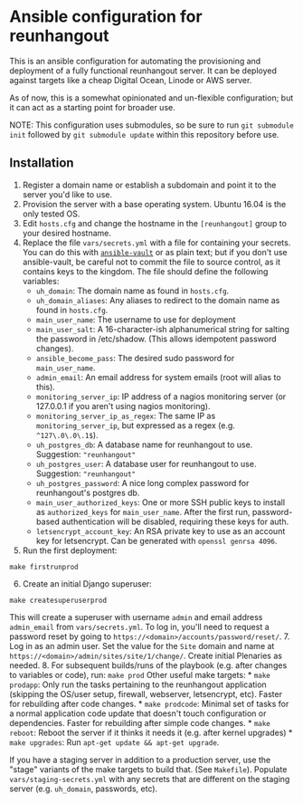 # Ansible configuration for reunhangout

This is an ansible configuration for automating the provisioning and deployment
of a fully functional reunhangout server.  It can be deployed against targets
like a cheap Digital Ocean, Linode or AWS server.

As of now, this is a somewhat opinionated and un-flexible configuration; but it
can act as a starting point for broader use.

NOTE: This configuration uses submodules, so be sure to run
`git submodule init` followed by `git submodule update` within this repository
before use.

## Installation

1. Register a domain name or establish a subdomain and point it to the server you'd like to use.
2. Provision the server with a base operating system.  Ubuntu 16.04 is the only tested OS.
3. Edit `hosts.cfg` and change the hostname in the `[reunhangout]` group to
   your desired hostname.
4. Replace the file `vars/secrets.yml` with a file for containing your secrets.
   You can do this with
   [`ansible-vault`](https://docs.ansible.com/ansible/playbooks_vault.html) or
   as plain text; but if you don't use ansible-vault, be careful not to commit
   the file to source control, as it contains keys to the kingdom.  The file
   should define the following variables:
    * `uh_domain`: The domain name as found in `hosts.cfg`.
    * `uh_domain_aliases`: Any aliases to redirect to the domain name as found in `hosts.cfg`.
    * `main_user_name`: The username to use for deployment
    * `main_user_salt`: A 16-character-ish alphanumerical string for salting
      the password in /etc/shadow. (This allows idempotent password changes).
    * `ansible_become_pass`: The desired sudo password for `main_user_name`.
    * `admin_email`: An email address for system emails (root will alias to this).
    * `monitoring_server_ip`: IP address of a nagios monitoring server (or
      127.0.0.1 if you aren't using nagios monitoring).
    * `monitoring_server_ip_as_regex`: The same IP as `monitoring_server_ip`,
      but expressed as a regex (e.g. `^127\.0\.0\.1$`).
    * `uh_postgres_db`: A database name for reunhangout to use.  Suggestion: `"reunhangout"`
    * `uh_postgres_user`: A database user for reunhangout to use. Suggestion: `"reunhangout"`
    * `uh_postgres_password`: A nice long complex password for reunhangout's postgres db.
    * `main_user_authorized_keys`: One or more SSH public keys to install as
      `authorized_keys` for `main_user_name`. After the first run,
      password-based authentication will be disabled, requiring these keys for
      auth.
    * `letsencrypt_account_key`: An RSA private key to use as an account key
      for letsencrypt. Can be generated with `openssl genrsa 4096`.
5. Run the first deployment:
  ```
  make firstrunprod
  ```
6. Create an initial Django superuser:
  ```
  make createsuperuserprod
  ```
  This will create a superuser with username `admin` and email address
  `admin_email` from `vars/secrets.yml`.  To log in, you'll need to request a
  password reset by going to `https://<domain>/accounts/password/reset/`.
7. Log in as an admin user. Set the value for the `Site` domain and name at
   `https://<domain>/admin/sites/site/1/change/`.  Create initial Plenaries as
   needed.
8. For subsequent builds/runs of the playbook (e.g. after changes to variables or code), run:
    ```
    make prod
    ```
  Other useful make targets:
    * `make prodapp`: Only run the tasks pertaining to the reunhangout application
      (skipping the OS/user setup, firewall, webserver, letsencrypt, etc).
      Faster for rebuilding after code changes.
    * `make prodcode`: Minimal set of tasks for a normal application code
      update that doesn't touch configuration or dependencies.  Faster for
      rebuilding after simple code changes.
    * `make reboot`: Reboot the server if it thinks it needs it (e.g. after kernel upgrades)
    * `make upgrades`: Run `apt-get update && apt-get upgrade`.

If you have a staging server in addition to a production server, use the "stage" variants of the make targets to build that. (See `Makefile`).  Populate `vars/staging-secrets.yml` with any secrets that are different on the staging server (e.g. `uh_domain`, passwords, etc).
